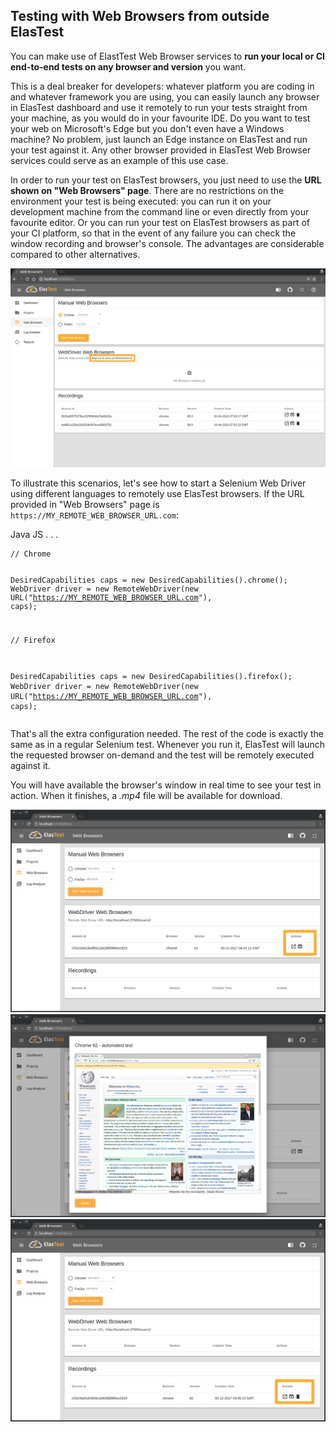 <div class="range range-xs-left">
<div class="cell-xs-10 cell-lg-6 text-md-left inset-md-right-80 cell-lg-push-1 offset-top-50 offset-lg-top-0">
<h2 id="content" class="h1">Testing with Web Browsers from outside ElasTest</h2>
<div class="offset-top-30 offset-md-top-30">
</div>
</div>
</div>

You can make use of ElastTest Web Browser services to <strong>run your local or CI end-to-end tests on any browser and version</strong> you want.

This is a deal breaker for developers: whatever platform you are coding in and whatever framework you are using, you can easily launch any browser in ElasTest dashboard and use it remotely to run your tests straight from your machine, as you would do in your favourite IDE. Do you want to test your web on Microsoft's Edge but you don't even have a Windows machine? No problem, just launch an Edge instance on ElasTest and run your test against it. Any other browser provided in ElasTest Web Browser services could serve as an example of this use case.

In order to run your test on ElasTest browsers, you just need to use the **URL shown on "Web Browsers" page**. There are no restrictions on the environment your test is being executed: you can run it on your development machine from the command line or even directly from your favourite editor. Or you can run your test on ElasTest browsers as part of your CI platform, so that in the event of any failure you can check the window recording and browser's console. The advantages are considerable compared to other alternatives.

<div class="docs-gallery inline-block">
    <a data-fancybox="gallery-1" href="/docs/web-browsers/images/remote_url.png"><img class="img-responsive img-wellcome" src="/docs/web-browsers/images/remote_url.png"/></a>
</div>

To illustrate this scenarios, let's see how to start a Selenium Web Driver using different languages to remotely use ElasTest browsers. If the URL provided in "Web Browsers" page is `https://MY_REMOTE_WEB_BROWSER_URL.com`:

<div class="badges-menu noselectionable">
    <span id="java-test-btn" class="badge badge-default my-badge selected">Java</span>
    <span id="js-test-btn" class="badge badge-default my-badge">JS</span>
    <span class="badge badge-default my-badge my-badge-disabled">. . .</span>
</div>

<div id="java-test" class="web-langs">
<pre><code class="java">// Chrome

DesiredCapabilities caps = new DesiredCapabilities().chrome();
WebDriver driver = new RemoteWebDriver(new URL("https://MY_REMOTE_WEB_BROWSER_URL.com"), caps);

// Firefox

DesiredCapabilities caps = new DesiredCapabilities().firefox();
WebDriver driver = new RemoteWebDriver(new URL("https://MY_REMOTE_WEB_BROWSER_URL.com"), caps);</code></pre>
</div>

<div id="js-test" class="web-langs" hidden>
<pre><code class="javascript">// Chrome

var browserBuilder = new webdriver.Builder().forBrowser("chrome");
browserBuilder.usingServer("https://MY_REMOTE_WEB_BROWSER_URL.com");
driver = browserBuilder.build();

// Firefox

var browserBuilder = new webdriver.Builder().forBrowser("firefox");
browserBuilder.usingServer("https://MY_REMOTE_WEB_BROWSER_URL.com");
driver = browserBuilder.build();</code></pre>
</div>

<p>
That's all the extra configuration needed. The rest of the code is exactly the same as in a regular Selenium test.
Whenever you run it, ElasTest will launch the requested browser on-demand and the test will be remotely executed against it.
</p>

<p>
You will have available the browser's window in real time to see your test in action. When it finishes, a <i>.mp4</i> file will be available for download.
</p>

<div class="docs-gallery inline-block">
    <a data-fancybox="gallery-2" href="/docs/web-browsers/images/auto_chrome.png"><img class="img-responsive img-wellcome" src="/docs/web-browsers/images/auto_chrome.png"/></a>
    <a data-fancybox="gallery-2" href="/docs/web-browsers/images/auto_chrome_window.png"><img class="img-responsive img-wellcome" src="/docs/web-browsers/images/auto_chrome_window.png"/></a>
    <a data-fancybox="gallery-2" href="/docs/web-browsers/images/auto_recording.png"><img class="img-responsive img-wellcome" src="/docs/web-browsers/images/auto_recording.png"/></a>
</div>

<script>
$('#java-test-btn').click(function(event) {
  activateBadge('java-test');
});
$('#js-test-btn').click(function(event) {
  activateBadge('js-test');
});

function activateBadge(sectionName) {
  $('.web-langs').hide();
  $('#' + sectionName).show();
  $('.selected').removeClass('selected');
  $('#' + sectionName + '-btn').addClass('selected');
}
</script>